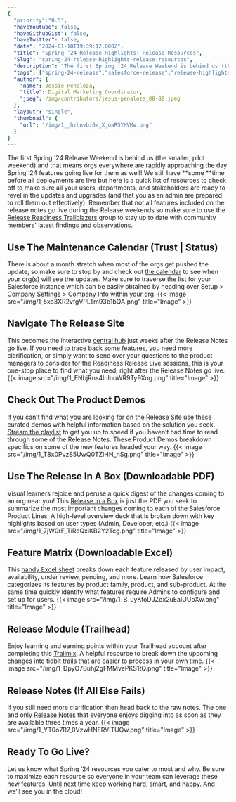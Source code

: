```yaml
---
{
  "priority":"0.5",
  "haveYoutube": false,
  "haveGithubGist": false,
  "haveTwitter": false,
  "date": "2024-01-18T19:39:12.000Z",
  "title": "Spring ’24 Release Highlights: Release Resources",
  "Slug": "spring-24-release-highlights-release-resources",
  "description": "The first Spring ’24 Release Weekend is behind us (the smaller, pilot weekend) and that means orgs everywhere are rapidly approaching the day Spring ’24 features going live for them as well! We still have some time before all deployments are live but here is a quick list of resources to check off to make sure all your users, departments, and stakeholders are ready to revel in the updates and upgrades (and that you as an admin are prepared to roll them out effectively)..",
  "tags": ["spring-24-release","salesforce-release","release-highlights","salesforce","salesforce-spring-24"],
  "author": {
    "name": Jessie Penaloza,
    "title": Digital Marketing Coordinator,
    "jpeg": /img/contributors/jesus-penaloza_88-88.jpeg
  },
  "layout": "single",
  "thumbnail": {
    "url": "/img/1__hzhnvbi6e_X_oaR5YHVMw.png"
  }
}
---
```

The first Spring ’24 Release Weekend is behind us (the smaller, pilot weekend) and that means orgs everywhere are rapidly approaching the day Spring ’24 features going live for them as well! We still have **some **time before all deployments are live but here is a quick list of resources to check off to make sure all your users, departments, and stakeholders are ready to revel in the updates and upgrades (and that you as an admin are prepared to roll them out effectively).
Remember that not all features included on the release notes go live during the Release weekends so make sure to use the [Release Readiness Trailblazers](https://trailhead.salesforce.com/trailblazer-community/groups/0F9300000001okuCAA) group to stay up to date with community members&#39; latest findings and observations.

## Use The Maintenance Calendar (Trust | Status)

There is about a month stretch when most of the orgs get pushed the update, so make sure to stop by and check out [the calendar](https://status.salesforce.com/products/all/maintenances) to see when your org(s) will see the updates. Make sure to traverse the list for your Salesforce instance which can be easily obtained by heading over Setup &gt; Company Settings &gt; Company Info within your org.
{{< image src="/img/1_5xo3XR2vfgVPLTm93b1bQA.png" title="Image" >}}


## Navigate The Release Site

This becomes the interactive [central hub](https://www.salesforce.com/products/spring-24-release/) just weeks after the Release Notes go live. If you need to trace back some features, you need more clarification, or simply want to send over your questions to the product managers to consider for the Readiness Release Live sessions, this is your one-stop place to find what you need, right after the Release Notes go live.
{{< image src="/img/1_ENbjRns4lnInoWR9Ty9Xog.png" title="Image" >}}


## Check Out The Product Demos

If you can’t find what you are looking for on the Release Site use these curated demos with helpful information based on the solution you seek. [Stream the playlist](https://www.salesforce.com/products/spring-24-release-all-demos/) to get you up to speed if you haven’t had time to read through some of the Release Notes. These Product Demos breakdown specifics on some of the new features headed your way.
{{< image src="/img/1_T8x0PvzS5UwQ0TZlHN_hSg.png" title="Image" >}}


## Use The Release In A Box (Downloadable PDF)

Visual learners rejoice and peruse a quick digest of the changes coming to an org near you! This [Release in a Box](https://www.salesforce.com/content/dam/web/en_us/www/documents/release-notes/spring24-release-in-a-box.pdf) is just the PDF you seek to summarize the most important changes coming to each of the Salesforce Product Lines. A high-level overview deck that is broken down with key highlights based on user types (Admin, Developer, etc.)
{{< image src="/img/1_7jW0rF_TiRcQxiKB2Y2Tcg.png" title="Image" >}}


## Feature Matrix (Downloadable Excel)

This [handy Excel sheet](https://trailhead.salesforce.com/trailblazer-community/files/0694V00000UNsC7QAL?tab=overview) breaks down each feature released by user impact, availability, under review, pending, and more. Learn how Salesforce categorizes its features by product family, product, and sub-product. At the same time quickly identify what features require Admins to configure and set up for users.
{{< image src="/img/1_B_uyKtoDJZdx2uEaIUUoXw.png" title="Image" >}}


## Release Module (Trailhead)

Enjoy learning and earning points within your Trailhead account after completing this [Trailmix](https://trailhead.salesforce.com/content/learn/modules/spring-24-release-highlights). A helpful resource to break down the upcoming changes into tidbit trails that are easier to process in your own time.
{{< image src="/img/1_DpyO7Buhj2gFMMvePKS1tQ.png" title="Image" >}}


## Release Notes (If All Else Fails)

If you still need more clarification then head back to the raw notes. The one and only [Release Notes](https://help.salesforce.com/s/articleView?id=release-notes.salesforce_release_notes.htm&amp;release=248&amp;type=5) that everyone enjoys digging into as soon as they are available three times a year.
{{< image src="/img/1_YT0o7R7_0VzwHNFRViTUQw.png" title="Image" >}}


## Ready To Go Live?

Let us know what Spring ’24 resources you cater to most and why. Be sure to maximize each resource so everyone in your team can leverage these new features.
Until next time keep working hard, smart, and happy. And we’ll see you in the cloud!
